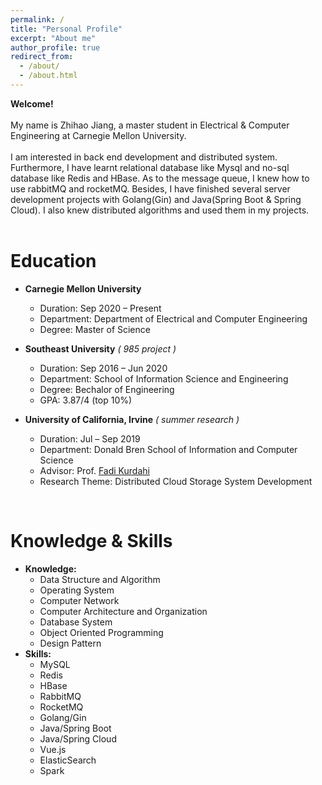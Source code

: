```yaml
---
permalink: /
title: "Personal Profile"
excerpt: "About me"
author_profile: true
redirect_from: 
  - /about/
  - /about.html
---
```

**Welcome!**
<br/>
<br/>
My name is Zhihao Jiang, a master student in Electrical & Computer Engineering at Carnegie Mellon University. 
<br/>
<br/>
I am interested in back end development and distributed system. Furthermore, I have learnt relational database like Mysql and no-sql database like Redis and HBase. As to the message queue, I knew how to use rabbitMQ and rocketMQ. Besides, I have finished several server development projects with Golang(Gin) and Java(Spring Boot & Spring Cloud). I also knew distributed algorithms and used them in my projects.
<br/> 
<br/> 

Education
======
* **Carnegie Mellon University**
	* Duration: Sep 2020 – Present
	* Department: Department of Electrical and Computer Engineering
	* Degree: Master of Science

* **Southeast University** <i>( 985 project )</i>
	* Duration: Sep 2016 – Jun 2020
	* Department: School of Information Science and Engineering
	* Degree: Bechalor of Engineering
	* GPA: 3.87/4 (top 10%)

* **University of California, Irvine** <i>( summer research )</i>
	* Duration: Jul – Sep 2019
	* Department: Donald Bren School of Information and Computer Science
	* Advisor: Prof. [Fadi Kurdahi](https://engineering.uci.edu/users/fadi-kurdahi)
	* Research Theme: Distributed Cloud Storage System Development

<br/>

Knowledge & Skills
======
* **Knowledge:**
	* Data Structure and Algorithm
	* Operating System
	* Computer Network
	* Computer Architecture and Organization
	* Database System
	* Object Oriented Programming
	* Design Pattern
* **Skills:**
	* MySQL
	* Redis
	* HBase
	* RabbitMQ
	* RocketMQ
	* Golang/Gin
	* Java/Spring Boot
	* Java/Spring Cloud
	* Vue.js
	* ElasticSearch
	* Spark
